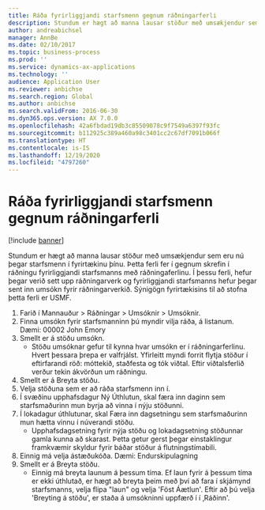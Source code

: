 ```yaml
---
title: Ráða fyrirliggjandi starfsmenn gegnum ráðningarferli
description: Stundum er hægt að manna lausar stöður með umsækjendur sem eru nú þegar starfsmenn í fyrirtækinu þínu.
author: andreabichsel
manager: AnnBe
ms.date: 02/10/2017
ms.topic: business-process
ms.prod: ''
ms.service: dynamics-ax-applications
ms.technology: ''
audience: Application User
ms.reviewer: anbichse
ms.search.region: Global
ms.author: anbichse
ms.search.validFrom: 2016-06-30
ms.dyn365.ops.version: AX 7.0.0
ms.openlocfilehash: 42a6fbdad19db3c85509078c9f7549a6397f93fc
ms.sourcegitcommit: b112925c389a460a98c3401cc2c67df7091b066f
ms.translationtype: HT
ms.contentlocale: is-IS
ms.lasthandoff: 12/19/2020
ms.locfileid: "4797260"
---
```

# <a name="hire-existing-employees-through-recruitment"></a>Ráða fyrirliggjandi starfsmenn gegnum ráðningarferli

[!include [banner](../../includes/banner.md)]

Stundum er hægt að manna lausar stöður með umsækjendur sem eru nú þegar starfsmenn í fyrirtækinu þínu. Þetta ferli fer í gegnum skrefin í ráðningu fyrirliggjandi starfsmanns með ráðningaferlinu. Í þessu ferli, hefur þegar verið sett upp ráðningarverk og fyrirliggjandi starfsmanns hefur þegar sent inn umsókn fyrir ráðningarverkið. Sýnigögn fyrirtækisins til að stofna þetta ferli er USMF.

1. Farið í Mannauður > Ráðningar > Umsóknir > Umsóknir.
2. Finna umsókn fyrir starfsmanninn þú myndir vilja ráða, á listanum. Dæmi: 00002 John Emory
3. Smellt er á stöðu umsókn.
    * Stöðu umsóknar gefur til kynna hvar umsókn er í ráðningarferlinu.  Hvert þessara þrepa er valfrjálst. Yfirleitt myndi forrit flytja stöður í eftirfarandi röð: móttekið, staðfesta og tók viðtal. Eftir viðtalsferlið verður tekin ákvörðun um ráðningu.  
4. Smellt er á Breyta stöðu.
5. Velja stöðuna sem er að ráða starfsmenn inn í.
6. Í svæðinu upphafsdagur Ný Úthlutun, skal færa inn daginn sem starfsmaðurinn mun byrja að vinna í nýju stöðunni.  
7. Í lokadagur úthlutunar, skal Færa inn dagsetningu sem starfsmaðurinn mun hætta vinnu í núverandi stöðu.
    * Upphafsdagsetning fyrir nýja stöðu og lokadagsetning stöðunnar gamla kunna að skarast. Þetta getur gerst þegar einstaklingur framkvæmir skyldur fyrir báðar stöður á flutningstímabili.  
8. Einnig má velja ástæðukóða. Dæmi: Endurskipulagning
9. Smellt er á Breyta stöðu.
    * Einnig má breyta launum á þessum tíma. Ef laun fyrir á þessum tíma er ekki úthlutað, er hægt að breyta þeim með því að fara í skjámynd starfsmanns, velja flipa "laun" og velja 'Föst Áætlun'. Eftir að þú velja 'Breyting á stöðu', er staða á umsókninni uppfærð í í ‚Ráðinn'.  

